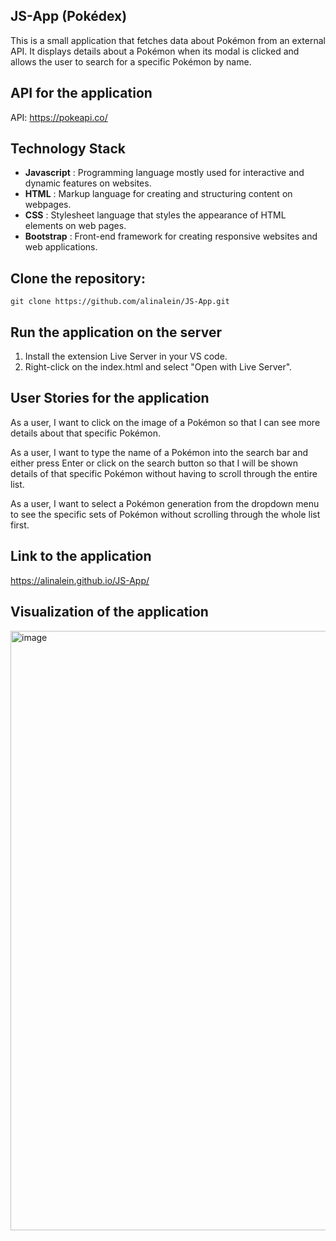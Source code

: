 ## JS-App (Pokédex)
This is a small application that fetches data about Pokémon from an external API. It displays details about a Pokémon when its modal is clicked and allows the user to search for a specific Pokémon by name.

## API for the application
API: https://pokeapi.co/

## Technology Stack
- **Javascript** : Programming language mostly used for interactive and dynamic features on websites.
- **HTML** : Markup language for creating and structuring content on webpages.
- **CSS** : Stylesheet language that styles the appearance of HTML elements on web pages.
- **Bootstrap** : Front-end framework for creating responsive websites and web applications.

## Clone the repository:
```
git clone https://github.com/alinalein/JS-App.git
```

## Run the application on the server 
1. Install the extension Live Server in your VS code.
2. Right-click on the index.html and select "Open with Live Server".

## User Stories for the application
As a user, I want to click on the image of a Pokémon so that I can see more details about that specific Pokémon.

As a user, I want to type the name of a Pokémon into the search bar and either press Enter or click on the search button so that I will be shown details of that specific Pokémon without having to scroll through the entire list.

As a user, I want to select a Pokémon generation from the dropdown menu to see the specific sets of Pokémon without scrolling through the whole list first. 

## Link to the application
https://alinalein.github.io/JS-App/

## Visualization of the application
<img width="959" alt="image" src="https://github.com/alinalein/JS-App/assets/111589183/eaf7bce3-7f54-40cf-a233-6cfec26361aa">



